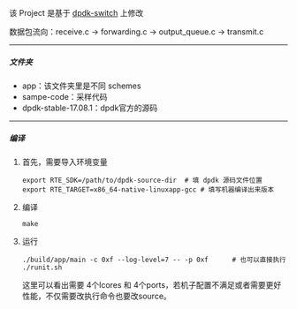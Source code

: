 该 Project 是基于 [dpdk-switch](https://github.com/dfshan/dpdk-switch.git) 上修改

数据包流向：receive.c -> forwarding.c -> output_queue.c -> transmit.c

----

##### 文件夹

- app：该文件夹里是不同 schemes
- sampe-code：采样代码
- dpdk-stable-17.08.1：dpdk官方的源码

---

##### 编译

1. 首先，需要导入环境变量

   ```shell
   export RTE_SDK=/path/to/dpdk-source-dir	# 填 dpdk 源码文件位置
   export RTE_TARGET=x86_64-native-linuxapp-gcc	# 填写机器编译出来版本
   ```

2. 编译
   
   ```shell
   make
   ```

   
   
3. 运行
   
   ```shell
   ./build/app/main -c 0xf --log-level=7 -- -p 0xf		# 也可以直接执行 ./runit.sh
   ```
   
   这里可以看出需要 4个lcores 和 4个ports，若机子配置不满足或者需要更好性能，不仅需要改执行命令也要改source。

